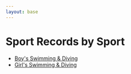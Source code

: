 ```yaml
---
layout: base
---
```


# Sport Records by Sport

- [Boy's Swimming & Diving](./boys-swimming-and-diving)
- [Girl's Swimming & Diving](./girls-swimming-and-diving)
